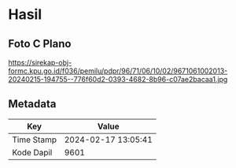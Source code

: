 # Hasil

## Foto C Plano

https://sirekap-obj-formc.kpu.go.id/f036/pemilu/pdpr/96/71/06/10/02/9671061002013-20240215-194755--776f60d2-0393-4682-8b96-c07ae2bacaa1.jpg


## Metadata

| Key        | Value               |
| ---------- | ------------------- |
| Time Stamp | 2024-02-17 13:05:41 |
| Kode Dapil | 9601                |



